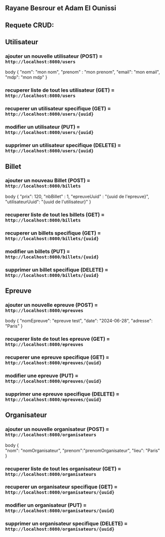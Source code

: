 ## Rayane Besrour et Adam El Ounissi
## Requete CRUD:

## Utilisateur

### ajouter un nouvelle utilisateur (POST) = `http://localhost:8080/users`
body { 
    "nom": "mon nom",
    "prenom" : "mon prenom",
    "email": "mon email",
    "mdp": "mon mdp"
}
### recuperer liste de tout les utilisateur (GET) = `http://localhost:8080/users`
### recuperer un utilisateur specifique (GET) = `http://localhost:8080/users/{uuid}`
### modifier un utilisateur (PUT) = `http://localhost:8080/users/{uuid}`
### supprimer un utilisateur specifique (DELETE) = `http://localhost:8080/users/{uuid}`

## Billet

### ajouter un nouveau Billet (POST) = `http://localhost:8080/billets` 
body {
    "prix": 120,
    "nbBillet" : 1,
    "epreuveUuid" : "{uuid de l'epreuve}",
    "utilisateurUuid": "{uuid de l'utilisateur}"
}
### recuperer liste de tout les billets (GET) = `http://localhost:8080/billets`
### recuperer un billets specifique (GET) = `http://localhost:8080/billets/{uuid}`  
### modifier un billets (PUT) = `http://localhost:8080/billets/{uuid}`    
### supprimer un billet specifique (DELETE) = `http://localhost:8080/billets/{uuid}`  

## Epreuve

### ajouter un nouvelle epreuve (POST) = `http://localhost:8080/epreuves`
body {
    "nomEpreuve": "epreuve test",
    "date": "2024-06-28",
    "adresse": "Paris"
}
### recuperer liste de tout les epreuve (GET) = `http://localhost:8080/epreuves`
### recuperer une epreuve specifique (GET) = `http://localhost:8080/epreuves/{uuid}`
### modifier une epreuve (PUT) = `http://localhost:8080/epreuves/{uuid}`
### supprimer une epreuve specifique (DELETE) = `http://localhost:8080/epreuves/{uuid}`

## Organisateur

### ajouter un nouvelle organisateur (POST) = `http://localhost:8080/organisateurs` 
body {   
    "nom": "nomOrganisateur",
    "prenom":"prenomOrganisateur",
    "lieu": "Paris"  
}
### recuperer liste de tout les organisateur (GET) = `http://localhost:8080/organisateurs`
### recuperer un organisateur specifique (GET) = `http://localhost:8080/organisateurs/{uuid}`
### modifier un organisateur (PUT) = `http://localhost:8080/organisateurs/{uuid}`
### supprimer un organisateur specifique (DELETE) = `http://localhost:8080/organisateurs/{uuid}`
